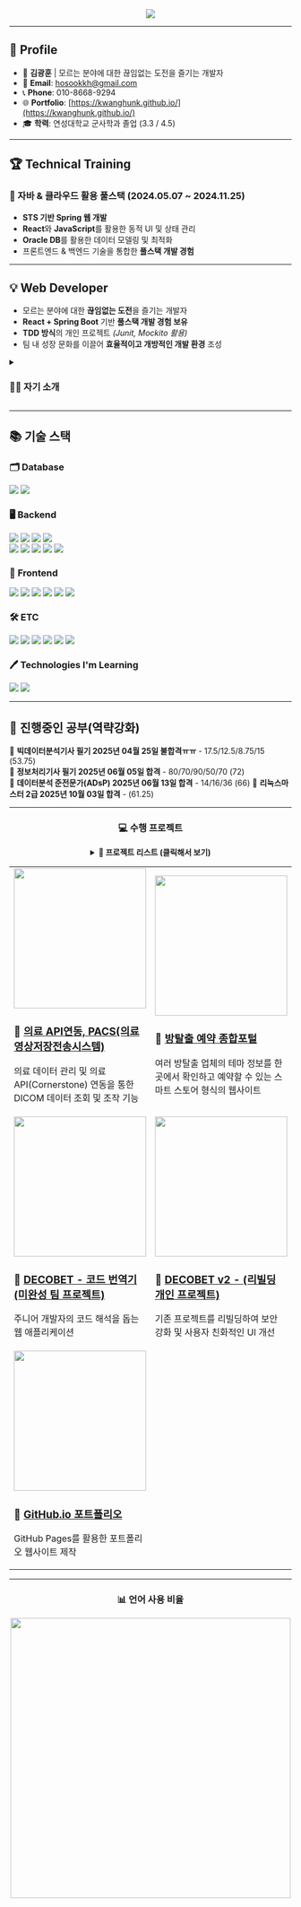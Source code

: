 <div align="center">
  	<img src="https://capsule-render.vercel.app/api?section=header&type=rounded&color=auto&height=200&text=kwanghunk%20github&animation=twinkling">
</div>

---

## 🚀 Profile  
- 👨 **김광훈** | 모르는 분야에 대한 끊임없는 도전을 즐기는 개발자 
- 📧 **Email**: hosookkh@gmail.com  
- 📞 **Phone**: 010-8668-9294  
- 🌐 **Portfolio**: [https://kwanghunk.github.io/](https://kwanghunk.github.io/)  
- 🎓 **학력**: 연성대학교 군사학과 졸업 (3.3 / 4.5)

---

## 🏆 **Technical Training**  
### 🚀 자바 & 클라우드 활용 풀스택 (2024.05.07 ~ 2024.11.25)
- **STS 기반 Spring 웹 개발**
- **React**와 **JavaScript**를 활용한 동적 UI 및 상태 관리
- **Oracle DB**를 활용한 데이터 모델링 및 최적화 
- 프론트엔드 & 백엔드 기술을 통합한 **풀스택 개발 경험**  

---

## 💡 Web Developer 
- 모르는 분야에 대한 **끊임없는 도전**을 즐기는 개발자 
- **React + Spring Boot** 기반 **풀스택 개발 경험 보유**
- **TDD 방식**의 개인 프로젝트 *(Junit, Mockito 활용)*  
- 팀 내 성장 문화를 이끌어 **효율적이고 개방적인 개발 환경** 조성

<details>
	<summary><h3>🙋‍♂️ 자기 소개</h3></summary>
	<details>
		<summary><h4>성장과정</h4></summary>
		
## 🚀 **성장 과정**
저는 **8년간의 군 복무**를 통해 **책임감, 체계적인 사고, 문제 해결 능력**을 길렀습니다.<br/>
군 조직에서 **예측 불가능한 문제 해결과 제한된 환경 속에서 최적의 해결책 도출**을 경험했습니다.<br/>
다양한 직책을 맡으며 **계획 수립부터 실행까지 주도**하며 논리적 사고력을 길렀습니다.<br/>
그러나 **더 큰 도전을 위해 개발자의 길을 선택**하게 되었고,<br/>
IT 기술이 세상을 변화시키는 모습에 매력을 느껴 **체계적인 학습을 시작**했습니다.<br/>
전역 후 **K-디지털 트레이닝 과정**에서 **Java, Spring Boot, React, DB 설계**를 집중 학습하며,<br/>
**스마트 스토어 예약 시스템과 의료영상 전달 시스템(PACS) 프로젝트**를 진행했습니다.<br/>
이를 통해 **사용자 중심의 설계와 효율적인 데이터 처리 역량**을 키울 수 있었습니다.<br/>
	</details>
 	<details>
		<summary><h4>성격의 장단점</h4></summary>
		
## 🚀 **성격의 장단점**
저는 **팀워크와 소통을 중요하게 생각하는 개발자**입니다.<br/>
군 복무 중에는 **병력 관리 및 인사 운영**을 맡으며 팀원 간 신뢰를 구축하는 법을 배웠고,<br/>
이러한 경험은 개발자로 전향한 이후 **프로젝트 협업과 커뮤니케이션 능력**으로 이어졌습니다.<br/>
**‘방탈출 예약 시스템’ 프로젝트**에서는 팀원들과의 원활한 협업을 위해<br/>
**UseCase Diagram 및 ERD 초안을 작성하며 개발 방향을 명확히 설정**했습니다.<br/>
또한 **코드 리뷰 과정에서 적극적인 의견 공유와 피드백**을 통해<br/>
팀원들과 함께 **코드 품질을 향상**시키는 경험을 했습니다.<br/>
하지만 **빠른 실행을 선호하는 성향**이 있어 가끔 **세부적인 부분을 놓칠 때**가 있었습니다.<br/>
이를 보완하기 위해 **기능 명세서를 작성하고, 코드 리뷰를 철저히 수행**하고 있습니다.<br/>
	</details>
  	<details>
		<summary><h4>직무수행 경험</h4></summary>
		
## 🚀 **직무수행 경험**
**‘스마트 스토어 예약 시스템’ 프로젝트**에서 **사용자 편의성을 고려한 예약 관리 시스템**을 개발했습니다.<br/>
**Spring Boot와 JPA를 활용하여 실시간 동시 예약 문제를 해결**하고,<br/>
데이터 무결성을 보장하기 위해 **트랜잭션 처리 및 동시성 제어**를 적용했습니다.<br/>
또한, 예약 내역 증가로 인해 발생한 성능 저하 문제를 해결하기 위해<br/>
**JPQL 및 네이티브 SQL을 활용한 쿼리 최적화와 페이징 처리**를 도입했습니다.<br/>
이를 통해 **검색 속도를 40% 이상 향상**시키며 **대량 데이터 처리 성능을 개선**할 수 있었습니다.<br/>
해당 프로젝트를 통해 **백엔드 개발에서의 동시성 문제 해결과 성능 최적화 경험**을 쌓았습니다.<br/>
앞으로도 **안정적이고 효율적인 백엔드 개발 역량을 지속적으로 키워 나가겠습니다.** <br/>
	</details>
  	<details>
		<summary><h4>입사 후 포부</h4></summary>
		
## 🚀 **입사 후 포부**
**신입 풀스택 개발자로서 역량을 지속적으로 강화하며 안정적인 서비스를 구축**하겠습니다.<br/>
**1년 내에** 회사의 기술 스택과 서비스 구조를 익히고,<br/>
실무 경험을 쌓으며 **팀 성과에 기여하는 개발자**가 되겠습니다.<br/>
**3년 내에** 주요 프로젝트에서 **기술적 의견을 제시하고 개발을 주도할 수 있는 역량**을 갖추겠습니다.<br/>
이를 위해 **기술적으로 난이도 높은 과제에 도전하며 역량을 강화**하겠습니다.<br/>
장기적으로는 **새로운 기술을 학습하고 조직의 경쟁력을 높이는 개발자**로 성장하여,<br/>
사용자와 조직 모두에게 **가치를 제공하는 혁신적인 서비스를 개발하는 것**이 목표입니다.<br/>  
	</details>
 
</details>

---

## 📚 기술 스택  

### 🗂️ **Database**  
<div>
	<img src="https://img.shields.io/badge/Oracle%20SQL-F80000?style=for-the-badge&logo=Oracle&logoColor=white" />
	<img src="https://img.shields.io/badge/MySQL-4479A1?style=for-the-badge&logo=MySQL&logoColor=white" />
 </div>

### 🖥️ **Backend**  
<div>
	<img src="https://img.shields.io/badge/Java-007396?style=for-the-badge&logo=java&logoColor=white" />
	<img src="https://img.shields.io/badge/SpringBoot-6DB33F?style=for-the-badge&logo=springboot&logoColor=white" />
	<img src="https://img.shields.io/badge/SpringSecurity-6DB33F?style=for-the-badge&logo=springsecurity&logoColor=white" />
	<img src="https://img.shields.io/badge/jpa-6DB33F?style=for-the-badge&logo=jpa&logoColor=white">
	<br />
 	<img src="https://img.shields.io/badge/json%20web%20tokens-%23000000.svg?&style=for-the-badge&logo=json%20web%20tokens&logoColor=white" />
	<img src="https://img.shields.io/badge/node.js-%23339933.svg?&style=for-the-badge&logo=node.js&logoColor=white" />
	<img src="https://img.shields.io/badge/Redis-%23DC382D.svg?&style=for-the-badge&logo=redis&logoColor=white" />
	<img src="https://img.shields.io/badge/JUnit5-25A162?style=for-the-badge&logo=junit5&logoColor=white" />
	<img src="https://img.shields.io/badge/Mockito-6DB33F?style=for-the-badge&logo=mockito&logoColor=white" />
</div>

### 🎨 **Frontend** 
<div>
	<img src="https://img.shields.io/badge/react-%2361DAFB.svg?&style=for-the-badge&logo=react&logoColor=black" />
	<img src="https://img.shields.io/badge/HTML5-E34F26?style=for-the-badge&logo=HTML5&logoColor=white" />
	<img src="https://img.shields.io/badge/CSS3-1572B6?style=for-the-badge&logo=CSS3&logoColor=white" />
	<img src="https://img.shields.io/badge/JavaScript-F7DF1E?style=for-the-badge&logo=JavaScript&logoColor=white" />
	<img src="https://img.shields.io/badge/jQuery-0769AD?style=for-the-badge&logo=jQuery&logoColor=white" />
	<img src="https://img.shields.io/badge/bootstrap-%237952B3.svg?&style=for-the-badge&logo=bootstrap&logoColor=white" />
</div>

### 🛠 **ETC**  
<div>
	<img src="https://img.shields.io/badge/GitHub%20Actions-2088FF?style=for-the-badge&logo=github-actions&logoColor=white" />
	<img src="https://img.shields.io/badge/git-%23F05032.svg?&style=for-the-badge&logo=git&logoColor=white" />
	<img src="https://img.shields.io/badge/GitHub-181717?style=for-the-badge&logo=GitHub&logoColor=white" />
	<img src="https://img.shields.io/badge/Visual%20Studio%20Code-007ACC?style=for-the-badge&logo=VisualStudioCode&logoColor=white" />
	<img src="https://img.shields.io/badge/Tomcat-F8DC75?style=for-the-badge&logo=ApacheTomcat&logoColor=white" />
	<img src="https://img.shields.io/badge/amazon%20aws-%23232F3E.svg?&style=for-the-badge&logo=amazon%20aws&logoColor=white" />
</div>

### 🖊️ **Technologies I'm Learning**  
<div>
	<img src="https://img.shields.io/badge/Python-3776AB?style=for-the-badge&logo=python&logoColor=white" />
	<img src="https://img.shields.io/badge/PostgreSQL-336791?style=for-the-badge&logo=PostgreSQL&logoColor=white" />
</div>

---

## 🎯 진행중인 공부(역략강화)
🔹 **빅데이터분석기사 필기 2025년 04월 25일 불합격ㅠㅠ** - 17.5/12.5/8.75/15 (53.75)  
🔹 **정보처리기사 필기 2025년 06월 05일 합격** - 80/70/90/50/70 (72)  
🔹 **데이터분석 준전문가(ADsP) 2025년 06월 13일 합격** - 14/16/36 (66)
🔹 **리눅스마스터 2급 2025년 10월 03일 합격** - (61.25)

---

<div align="center">
	<h3>💻 수행 프로젝트</h3>
	<details>
		<summary><b>📂 프로젝트 리스트 (클릭해서 보기)</b></summary>
		<br>
		<table>
			<tr>
				<th>프로젝트</th>
				<th>설명</th>
			</tr>
			<tr>
				<td><a href="https://github.com/kwanghunk/PACS-WEB-Project">📸 PACS 의료 영상 시스템</a></td>
				<td>의료 API(Cornerstone) 연동, 의료 데이터 관리</td>
			</tr>
			<tr>
				<td><a href="https://github.com/kwanghunk/ECR-WEB-Project">🧩 방탈출 예약 플랫폼</a></td>
				<td>여러 업체의 방탈출 정보를 통합 제공</td>
			</tr>
			<tr>
				<td><a href="https://github.com/kwanghunk/Third-WEB-Project">📸 DECOBET (주니어 코드 번역기)</a></td>
				<td>코드 번역을 통해 주니어 개발자 지원</td>
			</tr>
			<tr>
				<td><a href="https://github.com/kwanghunk/TEC-WEB-Project">🧩 DECOBET v2</a></td>
				<td>기존 프로젝트 리빌딩 및 보안 강화</td>
			</tr>
			<tr>
				<td><a href="https://kwanghunk.github.io/">📸 GitHub.io 포트폴리오</a></td>
				<td>개인 포트폴리오 제작</td>
			</tr>
		</table>
	</details>
	<table>
		<tr>
			<td width="50%">
				<a href="https://github.com/kwanghunk/PACS-WEB-Project">
					<img src="https://github.com/user-attachments/assets/4f31afba-d3a5-4964-b88d-6e9cf5cedca2" width="100%" height="250px">
				</a>
				<h3>📸 <a href="https://github.com/kwanghunk/PACS-WEB-Project">의료 API연동, PACS(의료영상저장전송시스템)</a></h3>
				<p>의료 데이터 관리 및 의료 API(Cornerstone) 연동을 통한 DICOM 데이터 조회 및 조작 기능</p>
			</td>
			<td width="50%">
				<a href="https://github.com/kwanghunk/ECR-WEB-Project">
					<img src="https://github.com/user-attachments/assets/06a4c399-3a5b-4a43-a844-5b9949aecb0b" width="100%" height="250px">
				</a>
				<h3>🧩 <a href="https://github.com/kwanghunk/ECR-WEB-Project">방탈출 예약 종합포털</a></h3>
				<p>여러 방탈출 업체의 테마 정보를 한 곳에서 확인하고 예약할 수 있는 스마트 스토어 형식의 웹사이트</p>
			</td>
		</tr>
		<tr>
			<td width="50%">
				<a href="https://github.com/kwanghunk/Third-WEB-Project">
					<img src="https://github.com/user-attachments/assets/3db99bf6-eeab-4384-8d38-1f2069010ac1" width="100%" height="250px">
				</a>
				<h3>📸 <a href="https://github.com/kwanghunk/Third-WEB-Project">DECOBET - 코드 번역기 (미완성 팀 프로젝트)</a></h3>
				<p>주니어 개발자의 코드 해석을 돕는 웹 애플리케이션</p>
			</td>
			<td width="50%">
				<a href="https://github.com/kwanghunk/TEC-WEB-Project">
					<img src="https://github.com/user-attachments/assets/a2344a21-4df5-46f8-8ac2-baf0410db497" width="100%" height="250px">
				</a>
				<h3>🧩 <a href="https://github.com/kwanghunk/TEC-WEB-Project">DECOBET v2 - (리빌딩 개인 프로젝트)</a></h3>
				<p>기존 프로젝트를 리빌딩하여 보안 강화 및 사용자 친화적인 UI 개선</p>
			</td>
		</tr>
		<tr>
			<td width="50%">
				<a href="https://kwanghunk.github.io/">
					<img src="https://github.com/user-attachments/assets/a709b2d6-cb42-4304-b417-7e07a5424b76" width="100%" height="250px">
				</a>
				<h3>📸 <a href="https://kwanghunk.github.io/">GitHub.io 포트폴리오</a></h3>
				<p>GitHub Pages를 활용한 포트폴리오 웹사이트 제작</p>
			</td>
		</tr>
	</table>
</div>

---


<div align="center">
	<h3>📊 언어 사용 비율</h3>
	<img src="https://github-readme-stats.vercel.app/api/top-langs/?username=kwanghunk&layout=compact&theme=tokyonight" width="500px" />
</div>
